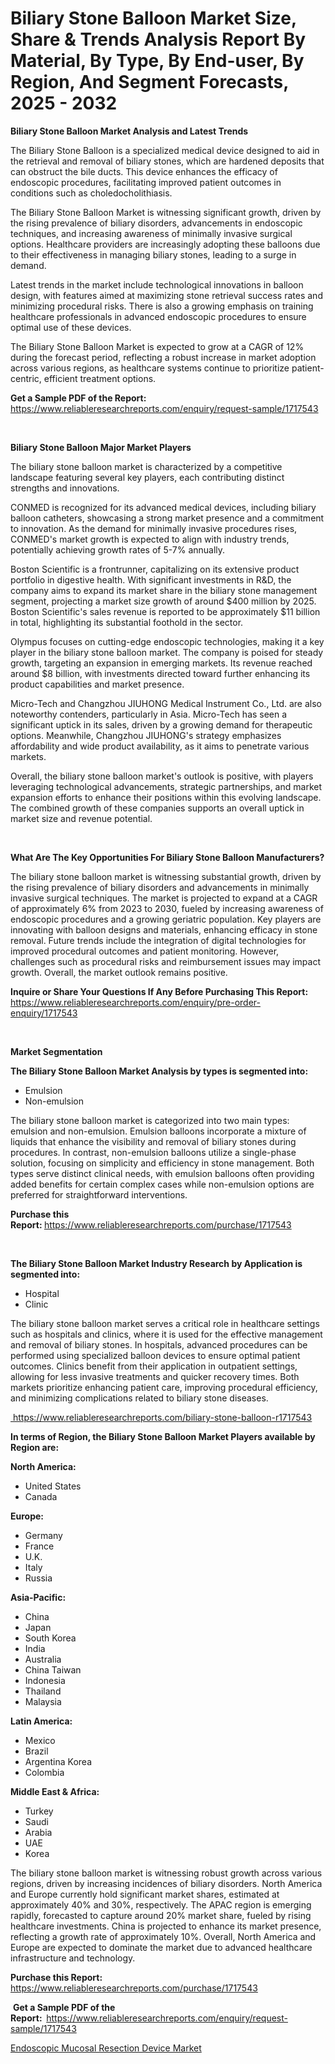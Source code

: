 <p><h1>Biliary Stone Balloon Market Size, Share & Trends Analysis Report By Material, By Type, By End-user, By Region, And Segment Forecasts, 2025 - 2032</h1></p><p><strong>Biliary Stone Balloon Market Analysis and Latest Trends</strong></p>
<p><p>The Biliary Stone Balloon is a specialized medical device designed to aid in the retrieval and removal of biliary stones, which are hardened deposits that can obstruct the bile ducts. This device enhances the efficacy of endoscopic procedures, facilitating improved patient outcomes in conditions such as choledocholithiasis. </p><p>The Biliary Stone Balloon Market is witnessing significant growth, driven by the rising prevalence of biliary disorders, advancements in endoscopic techniques, and increasing awareness of minimally invasive surgical options. Healthcare providers are increasingly adopting these balloons due to their effectiveness in managing biliary stones, leading to a surge in demand. </p><p>Latest trends in the market include technological innovations in balloon design, with features aimed at maximizing stone retrieval success rates and minimizing procedural risks. There is also a growing emphasis on training healthcare professionals in advanced endoscopic procedures to ensure optimal use of these devices. </p><p>The Biliary Stone Balloon Market is expected to grow at a CAGR of 12% during the forecast period, reflecting a robust increase in market adoption across various regions, as healthcare systems continue to prioritize patient-centric, efficient treatment options.</p></p>
<p><strong>Get a Sample PDF of the Report:&nbsp;</strong> <a href="https://www.reliableresearchreports.com/enquiry/request-sample/1717543?utm_campaign=2246&utm_medium=2&utm_source=Github&utm_content=ia&utm_term=25032025&utm_id=biliary-stone-balloon">https://www.reliableresearchreports.com/enquiry/request-sample/1717543</a></p>
<p>&nbsp;</p>
<p><strong>Biliary Stone Balloon Major Market Players</strong></p>
<p><p>The biliary stone balloon market is characterized by a competitive landscape featuring several key players, each contributing distinct strengths and innovations. </p><p>CONMED is recognized for its advanced medical devices, including biliary balloon catheters, showcasing a strong market presence and a commitment to innovation. As the demand for minimally invasive procedures rises, CONMED's market growth is expected to align with industry trends, potentially achieving growth rates of 5-7% annually.</p><p>Boston Scientific is a frontrunner, capitalizing on its extensive product portfolio in digestive health. With significant investments in R&D, the company aims to expand its market share in the biliary stone management segment, projecting a market size growth of around $400 million by 2025. Boston Scientific's sales revenue is reported to be approximately $11 billion in total, highlighting its substantial foothold in the sector.</p><p>Olympus focuses on cutting-edge endoscopic technologies, making it a key player in the biliary stone balloon market. The company is poised for steady growth, targeting an expansion in emerging markets. Its revenue reached around $8 billion, with investments directed toward further enhancing its product capabilities and market presence.</p><p>Micro-Tech and Changzhou JIUHONG Medical Instrument Co., Ltd. are also noteworthy contenders, particularly in Asia. Micro-Tech has seen a significant uptick in its sales, driven by a growing demand for therapeutic options. Meanwhile, Changzhou JIUHONG's strategy emphasizes affordability and wide product availability, as it aims to penetrate various markets.</p><p>Overall, the biliary stone balloon market's outlook is positive, with players leveraging technological advancements, strategic partnerships, and market expansion efforts to enhance their positions within this evolving landscape. The combined growth of these companies supports an overall uptick in market size and revenue potential.</p></p>
<p>&nbsp;</p>
<p><strong>What Are The Key Opportunities For Biliary Stone Balloon Manufacturers?</strong></p>
<p><p>The biliary stone balloon market is witnessing substantial growth, driven by the rising prevalence of biliary disorders and advancements in minimally invasive surgical techniques. The market is projected to expand at a CAGR of approximately 6% from 2023 to 2030, fueled by increasing awareness of endoscopic procedures and a growing geriatric population. Key players are innovating with balloon designs and materials, enhancing efficacy in stone removal. Future trends include the integration of digital technologies for improved procedural outcomes and patient monitoring. However, challenges such as procedural risks and reimbursement issues may impact growth. Overall, the market outlook remains positive.</p></p>
<p><strong>Inquire or Share Your Questions If Any Before Purchasing This Report:</strong> <a href="https://www.reliableresearchreports.com/enquiry/pre-order-enquiry/1717543?utm_campaign=2246&utm_medium=2&utm_source=Github&utm_content=ia&utm_term=25032025&utm_id=biliary-stone-balloon">https://www.reliableresearchreports.com/enquiry/pre-order-enquiry/1717543</a></p>
<p>&nbsp;</p>
<p><strong>Market Segmentation</strong></p>
<p><strong>The Biliary Stone Balloon Market Analysis by types is segmented into:</strong></p>
<p><ul><li>Emulsion</li><li>Non-emulsion</li></ul></p>
<p><p>The biliary stone balloon market is categorized into two main types: emulsion and non-emulsion. Emulsion balloons incorporate a mixture of liquids that enhance the visibility and removal of biliary stones during procedures. In contrast, non-emulsion balloons utilize a single-phase solution, focusing on simplicity and efficiency in stone management. Both types serve distinct clinical needs, with emulsion balloons often providing added benefits for certain complex cases while non-emulsion options are preferred for straightforward interventions.</p></p>
<p><strong>Purchase this Report:&nbsp;</strong><a href="https://www.reliableresearchreports.com/purchase/1717543?utm_campaign=2246&utm_medium=2&utm_source=Github&utm_content=ia&utm_term=25032025&utm_id=biliary-stone-balloon">https://www.reliableresearchreports.com/purchase/1717543</a></p>
<p>&nbsp;</p>
<p><strong>The Biliary Stone Balloon Market Industry Research by Application is segmented into:</strong></p>
<p><ul><li>Hospital</li><li>Clinic</li></ul></p>
<p><p>The biliary stone balloon market serves a critical role in healthcare settings such as hospitals and clinics, where it is used for the effective management and removal of biliary stones. In hospitals, advanced procedures can be performed using specialized balloon devices to ensure optimal patient outcomes. Clinics benefit from their application in outpatient settings, allowing for less invasive treatments and quicker recovery times. Both markets prioritize enhancing patient care, improving procedural efficiency, and minimizing complications related to biliary stone diseases.</p></p>
<p><a href="https://www.reliableresearchreports.com/biliary-stone-balloon-r1717543?utm_campaign=2246&utm_medium=2&utm_source=Github&utm_content=ia&utm_term=25032025&utm_id=biliary-stone-balloon">&nbsp;https://www.reliableresearchreports.com/biliary-stone-balloon-r1717543</a></p>
<p><strong>In terms of Region, the Biliary Stone Balloon Market Players available by Region are:</strong></p>
<p>
    <p> <strong> North America: </strong>
        <ul>
            <li>United States</li>
            <li>Canada</li>
        </ul>
        </p> 
    <p> <strong> Europe: </strong>
        <ul>
            <li>Germany</li>
            <li>France</li>
            <li>U.K.</li>
            <li>Italy</li>
            <li>Russia</li>
        </ul>
        </p> 
    <p> <strong> Asia-Pacific: </strong>
        <ul>
            <li>China</li>
            <li>Japan</li>
            <li>South Korea</li>
            <li>India</li>
            <li>Australia</li>
            <li>China Taiwan</li>
            <li>Indonesia</li>
            <li>Thailand</li>
            <li>Malaysia</li>
        </ul>
        </p> 
    <p> <strong> Latin America: </strong>
        <ul>
            <li>Mexico</li>
            <li>Brazil</li>
            <li>Argentina Korea</li>
            <li>Colombia</li>
        </ul>
        </p> 
    <p> <strong> Middle East & Africa: </strong>
        <ul>
            <li>Turkey</li>
            <li>Saudi</li>
            <li>Arabia</li>
            <li>UAE</li>
            <li>Korea</li>
        </ul>
    </p>
    </p>
<p><p>The biliary stone balloon market is witnessing robust growth across various regions, driven by increasing incidences of biliary disorders. North America and Europe currently hold significant market shares, estimated at approximately 40% and 30%, respectively. The APAC region is emerging rapidly, forecasted to capture around 20% market share, fueled by rising healthcare investments. China is projected to enhance its market presence, reflecting a growth rate of approximately 10%. Overall, North America and Europe are expected to dominate the market due to advanced healthcare infrastructure and technology.</p></p>
<p><strong>Purchase this Report: </strong><a href="https://www.reliableresearchreports.com/purchase/1717543?utm_campaign=2246&utm_medium=2&utm_source=Github&utm_content=ia&utm_term=25032025&utm_id=biliary-stone-balloon">https://www.reliableresearchreports.com/purchase/1717543</a></p>
<p>&nbsp;<strong>Get a Sample PDF of the Report:&nbsp;&nbsp;</strong><a href="https://www.reliableresearchreports.com/enquiry/request-sample/1717543?utm_campaign=2246&utm_medium=2&utm_source=Github&utm_content=ia&utm_term=25032025&utm_id=biliary-stone-balloon">https://www.reliableresearchreports.com/enquiry/request-sample/1717543</a></p>
<p><strong></strong></p>
<p><p><a href="https://github.com/MonroeBullock54/Market-Research-Report-List-2/blob/main/endoscopic-mucosal-resection-device-market.md?utm_campaign=2246&utm_medium=2&utm_source=Github&utm_content=ia&utm_term=25032025&utm_id=biliary-stone-balloon">Endoscopic Mucosal Resection Device Market</a></p></p>
